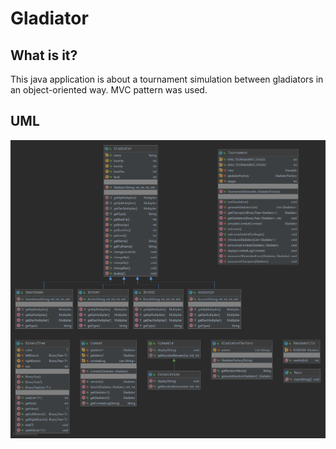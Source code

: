 # Gladiator

## What is it?

This java application is about a tournament simulation between gladiators in an object-oriented way.
MVC pattern was used.

## UML
![alt text](https://github.com/hausbence/gladiator/blob/master/gladiator-uml.png?raw=true)

